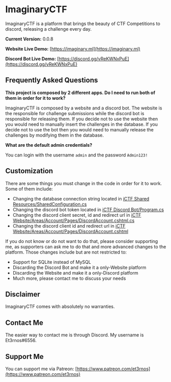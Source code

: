 # ImaginaryCTF

ImaginaryCTF is a platform that brings the beauty of CTF Competitions to discord, releasing a challenge every day.

**Current Version:** 0.0.8

**Website Live Demo:** [https://imaginary.ml](https://imaginary.ml)

**Discord Bot Live Demo:** [https://discord.gg/vReKWNxPuE](https://discord.gg/vReKWNxPuE)

## Frequently Asked Questions

**This project is composed by 2 different apps. Do I need to run both of them in order for it to work?**

ImaginaryCTF is composed by a website and a discord bot. The website is the responsible for challenge submissions while the discord bot is responsible for releasing them.
If you decide not to use the website then you would need to manually insert the challenges in the database. If you decide not to use the bot then you would need to manually release the challenges by modifying them in the database.

**What are the default admin credentials?**

You can login with the username `admin` and the password `Admin123!`

## Customization

There are some things you must change in the code in order for it to work. Some of them include:

- Changing the database connection string located in [iCTF Shared Resources/SharedConfiguration.cs](iCTF%20Shared%20Resources/SharedConfiguration.cs)
- Changing the discord bot token located in [iCTF Discord Bot/Program.cs](iCTF%20Discord%20Bot/Program.cs)
- Changing the discord client secret, id and redirect url in [iCTF Website/Areas/Account/Pages/DiscordAccount.cshtml.cs](iCTF%20Website/Areas/Account/Pages/DiscordAccount.cshtml.cs)
- Changing the discord client id and redirect url in [iCTF Website/Areas/Account/Pages/DiscordAccount.cshtml](iCTF%20Website/Areas/Account/Pages/DiscordAccount.cshtml)

If you do not know or do not want to do that, please consider supporting me, as supporters can ask me to do that and more advanced changes to the platform. Those changes include but are not restricted to:

- Support for SQLite instead of MySQL 
- Discarding the Discord Bot and make it a only-Website platform
- Discarding the Website and make it a only-Discord platform
- Much more, please contact me to discuss your needs

## Disclaimer

ImaginaryCTF comes with absolutely no warranties.

## Contact Me

The easier way to contact me is through Discord. My username is Et3rnos#6556.

## Support Me

You can support me via Patreon: [https://www.patreon.com/et3rnos](https://www.patreon.com/et3rnos)
